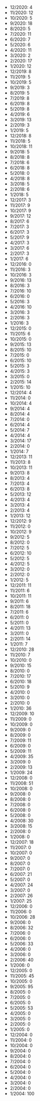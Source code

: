 *  12/2020: 4
*  11/2020: 12
*  10/2020: 5
*  9/2020: 18
*  8/2020: 5
*  7/2020: 11
*  6/2020: 7
*  5/2020: 6
*  4/2020: 11
*  3/2020: 2
*  2/2020: 17
*  1/2020: 12
*  12/2019: 8
*  11/2019: 5
*  10/2019: 5
*  9/2019: 3
*  8/2019: 5
*  7/2019: 8
*  6/2019: 8
*  5/2019: 8
*  4/2019: 6
*  3/2019: 13
*  2/2019: 3
*  1/2019: 5
*  12/2018: 8
*  11/2018: 5
*  10/2018: 11
*  9/2018: 5
*  8/2018: 8
*  7/2018: 6
*  6/2018: 8
*  5/2018: 0
*  4/2018: 8
*  3/2018: 5
*  2/2018: 6
*  1/2018: 5
*  12/2017: 3
*  11/2017: 9
*  10/2017: 9
*  9/2017: 12
*  8/2017: 6
*  7/2017: 3
*  6/2017: 3
*  5/2017: 9
*  4/2017: 3
*  3/2017: 6
*  2/2017: 3
*  1/2017: 6
*  12/2016: 0
*  11/2016: 3
*  10/2016: 3
*  9/2016: 13
*  8/2016: 3
*  7/2016: 10
*  6/2016: 0
*  5/2016: 3
*  4/2016: 10
*  3/2016: 3
*  2/2016: 3
*  1/2016: 3
*  12/2015: 0
*  11/2015: 6
*  10/2015: 0
*  9/2015: 13
*  8/2015: 10
*  7/2015: 0
*  6/2015: 10
*  5/2015: 3
*  4/2015: 3
*  3/2015: 0
*  2/2015: 14
*  1/2015: 10
*  12/2014: 4
*  11/2014: 0
*  10/2014: 4
*  9/2014: 4
*  8/2014: 4
*  7/2014: 0
*  6/2014: 4
*  5/2014: 7
*  4/2014: 4
*  3/2014: 17
*  2/2014: 0
*  1/2014: 7
*  12/2013: 11
*  11/2013: 8
*  10/2013: 11
*  9/2013: 8
*  8/2013: 4
*  7/2013: 4
*  6/2013: 8
*  5/2013: 12
*  4/2013: 4
*  3/2013: 4
*  2/2013: 4
*  1/2013: 12
*  12/2012: 9
*  11/2012: 0
*  10/2012: 9
*  9/2012: 5
*  8/2012: 0
*  7/2012: 5
*  6/2012: 10
*  5/2012: 5
*  4/2012: 5
*  3/2012: 0
*  2/2012: 0
*  1/2012: 5
*  12/2011: 11
*  11/2011: 6
*  10/2011: 11
*  9/2011: 6
*  8/2011: 18
*  7/2011: 6
*  6/2011: 0
*  5/2011: 0
*  4/2011: 13
*  3/2011: 0
*  2/2011: 14
*  1/2011: 7
*  12/2010: 28
*  11/2010: 7
*  10/2010: 0
*  9/2010: 15
*  8/2010: 0
*  7/2010: 17
*  6/2010: 18
*  5/2010: 9
*  4/2010: 0
*  3/2010: 0
*  2/2010: 0
*  1/2010: 36
*  12/2009: 10
*  11/2009: 0
*  10/2009: 0
*  9/2009: 0
*  8/2009: 0
*  7/2009: 11
*  6/2009: 0
*  5/2009: 11
*  4/2009: 35
*  3/2009: 0
*  2/2009: 13
*  1/2009: 24
*  12/2008: 0
*  11/2008: 51
*  10/2008: 0
*  9/2008: 0
*  8/2008: 0
*  7/2008: 0
*  6/2008: 0
*  5/2008: 0
*  4/2008: 30
*  3/2008: 15
*  2/2008: 0
*  1/2008: 0
*  12/2007: 18
*  11/2007: 0
*  10/2007: 0
*  9/2007: 0
*  8/2007: 0
*  7/2007: 0
*  6/2007: 21
*  5/2007: 0
*  4/2007: 24
*  3/2007: 0
*  2/2007: 26
*  1/2007: 25
*  12/2006: 0
*  11/2006: 0
*  10/2006: 28
*  9/2006: 0
*  8/2006: 32
*  7/2006: 0
*  6/2006: 0
*  5/2006: 33
*  4/2006: 0
*  3/2006: 0
*  2/2006: 40
*  1/2006: 0
*  12/2005: 0
*  11/2005: 45
*  10/2005: 0
*  9/2005: 95
*  8/2005: 0
*  7/2005: 0
*  6/2005: 0
*  5/2005: 53
*  4/2005: 0
*  3/2005: 0
*  2/2005: 0
*  1/2005: 0
*  12/2004: 0
*  11/2004: 0
*  10/2004: 0
*  9/2004: 0
*  8/2004: 0
*  7/2004: 0
*  6/2004: 0
*  5/2004: 0
*  4/2004: 0
*  3/2004: 0
*  2/2004: 0
*  1/2004: 100